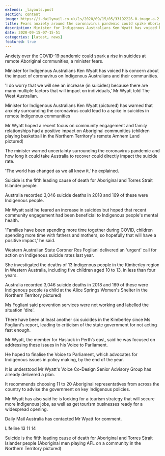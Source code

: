 ```yaml
---
extends: _layouts.post
section: content
image: https://i.dailymail.co.uk/1s/2020/09/15/05/33192226-0-image-a-2_1600145954177.jpg 
title: Fears anxiety around the coronavirus pandemic could spike Aboriginal suicides in remote communities 
description: Minister for Indigenous Australians Ken Wyatt has voiced his concern about the impact of coronavirus on Indigenous Australians and their communities. 
date: 2020-09-15-07-15-51 
categories: [latest, news] 
featured: true 
--- 
```

Anxiety over the COVID-19 pandemic could spark a rise in suicides at remote Aboriginal communities, a minister fears. 

Minister for Indigenous Australians Ken Wyatt has voiced his concern about the impact of coronavirus on Indigenous Australians and their communities. 

'I do worry that we will see an increase (in suicides) because there are many multiple factors that will impact on individuals,' Mr Wyatt told The West Australian.  

Minister for Indigenous Australians Ken Wyatt (pictured) has warned that anxiety surrounding the coronavirus could lead to a spike in suicides in remote Indigenous communities

Mr Wyatt hoped a recent focus on community engagement and family relationships had a positive impact on Aboriginal communities (children playing basketball in the Northern Territory's remote Arnhem Land pictured) 

The minister warned uncertainty surrounding the coronavirus pandemic and how long it could take Australia to recover could directly impact the suicide rate.     

'The world has changed as we all knew it,' he explained. 

Suicide is the fifth leading cause of death for Aboriginal and Torres Strait Islander people.  

Australia recorded 3,046 suicide deaths in 2018 and 169 of these were Indigenous people.   

Mr Wyatt said he feared an increase in suicides but hoped that recent community engagement had been beneficial to Indigenous people's mental health.   

'Families have been spending more time together during COVID, children spending more time with fathers and mothers, so hopefully that will have a positive impact,' he said.   

Western Australian State Coroner Ros Fogliani delivered an 'urgent' call for action on Indigenous suicide rates last year. 

She investigated the deaths of 13 Indigenous people in the Kimberley region in Western Australia, including five children aged 10 to 13, in less than four years. 

Australia recorded 3,046 suicide deaths in 2018 and 169 of these were Indigenous people (a child at the Alice Springs Women's Shelter in the Northern Territory pictured)  

Ms Fogliani said prevention services were not working and labelled the situation 'dire'.

There have been at least another six suicides in the Kimberley since Ms Fogliani's report, leading to criticism of the state government for not acting fast enough.    

Mr Wyatt, the member for Hasluck in Perth’s east, said he was focused on addressing these issues in his Voice to Parliament.

He hoped to finalise the Voice to Parliament, which advocates for Indigenous issues in policy making, by the end of the year. 

It is understood Mr Wyatt's Voice Co-Design Senior Advisory Group has already delivered a plan. 

It recommends choosing 11 to 20 Aboriginal representatives from across the country to advise the government on key Indigenous policies.

Mr Wyatt has also said he is looking for a tourism strategy that will secure more Indigenous jobs, as well as get tourism businesses ready for a widespread opening. 

Daily Mail Australia has contacted Mr Wyatt for comment.  

Lifeline 13 11 14  

Suicide is the fifth leading cause of death for Aboriginal and Torres Strait Islander people (Aboriginal men playing AFL on a community in the Northern Territory pictured) 

